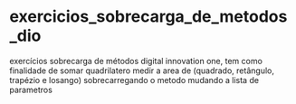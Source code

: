 # exercicios_sobrecarga_de_metodos_dio

exercícios sobrecarga de métodos digital innovation one, tem como finalidade de somar quadrilatero medir a area de (quadrado, retângulo, trapézio e losango) sobrecarregando o metodo mudando a lista de parametros 
